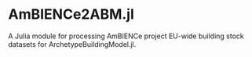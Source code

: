 # AmBIENCe2ABM.jl
A Julia module for processing AmBIENCe project EU-wide building stock datasets for ArchetypeBuildingModel.jl.

